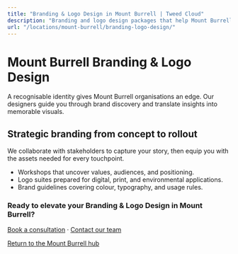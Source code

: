 ```yaml
---
title: "Branding & Logo Design in Mount Burrell | Tweed Cloud"
description: "Branding and logo design packages that help Mount Burrell organisations stand out."
url: "/locations/mount-burrell/branding-logo-design/"
---
```


# Mount Burrell Branding & Logo Design

A recognisable identity gives Mount Burrell organisations an edge. Our designers guide you through brand discovery and translate insights into memorable visuals.

## Strategic branding from concept to rollout

We collaborate with stakeholders to capture your story, then equip you with the assets needed for every touchpoint.

- Workshops that uncover values, audiences, and positioning.
- Logo suites prepared for digital, print, and environmental applications.
- Brand guidelines covering colour, typography, and usage rules.

### Ready to elevate your Branding & Logo Design in Mount Burrell?

[Book a consultation](/consultation/) · [Contact our team](/contact/)

[Return to the Mount Burrell hub](/locations/mount-burrell/)
